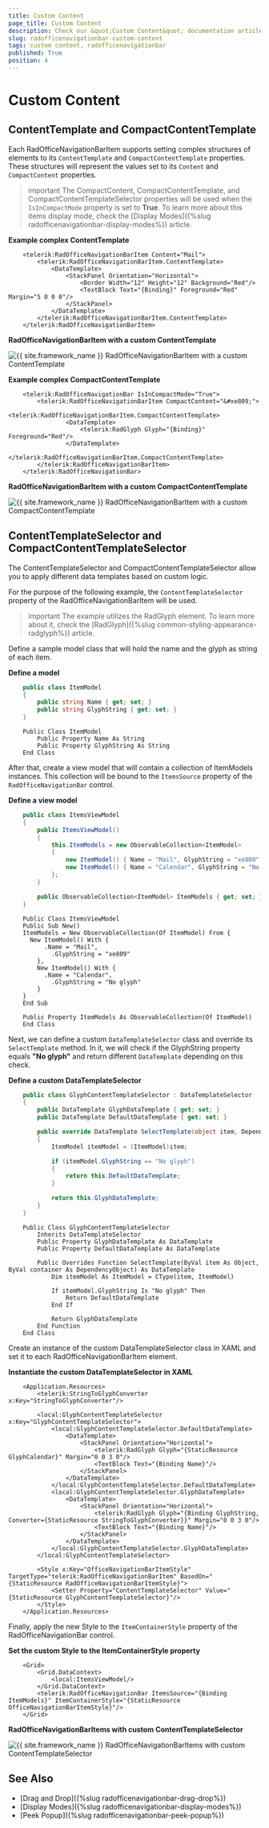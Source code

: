 ```yaml
---
title: Custom Content
page_title: Custom Content
description: Check our &quot;Custom Content&quot; documentation article for the RadOfficeNavigationBar control.
slug: radofficenavigationbar-custom-content
tags: custom content, radofficenavigationbar
published: True
position: 4
---
```


# Custom Content

## ContentTemplate and CompactContentTemplate

Each RadOfficeNavigationBarItem supports setting complex structures of elements to its `ContentTemplate` and `CompactContentTemplate` properties. These structures will represent the values set to its `Content` and `CompactContent` properties. 

>important The CompactContent, CompactContentTemplate, and CompactContentTemplateSelector properties will be used when the `IsInCompactMode` property is set to __True__. To learn more about this items display mode, check the [Display Modes]({%slug radofficenavigationbar-display-modes%}) article.

__Example complex ContentTemplate__
```XAML
    <telerik:RadOfficeNavigationBarItem Content="Mail">
        <telerik:RadOfficeNavigationBarItem.ContentTemplate>
            <DataTemplate>
                <StackPanel Orientation="Horizontal">
                    <Border Width="12" Height="12" Background="Red"/>
                    <TextBlock Text="{Binding}" Foreground="Red" Margin="5 0 0 0"/>
                </StackPanel>
            </DataTemplate>
        </telerik:RadOfficeNavigationBarItem.ContentTemplate>
    </telerik:RadOfficeNavigationBarItem>
```

__RadOfficeNavigationBarItem with a custom ContentTemplate__

![{{ site.framework_name }} RadOfficeNavigationBarItem with a custom ContentTemplate](images/officenavigationbar-custom-content-0.png)

__Example complex CompactContentTemplate__
```XAML
    <telerik:RadOfficeNavigationBar IsInCompactMode="True">
        <telerik:RadOfficeNavigationBarItem CompactContent="&#xe809;">
            <telerik:RadOfficeNavigationBarItem.CompactContentTemplate>
                <DataTemplate>
                    <telerik:RadGlyph Glyph="{Binding}" Foreground="Red"/>
                </DataTemplate>
            </telerik:RadOfficeNavigationBarItem.CompactContentTemplate>
        </telerik:RadOfficeNavigationBarItem>
    </telerik:RadOfficeNavigationBar>
```

__RadOfficeNavigationBarItem with a custom CompactContentTemplate__

![{{ site.framework_name }} RadOfficeNavigationBarItem with a custom CompactContentTemplate](images/officenavigationbar-custom-content-1.png)

## ContentTemplateSelector and CompactContentTemplateSelector

The ContentTemplateSelector and CompactContentTemplateSelector allow you to apply different data templates based on custom logic.

For the purpose of the following example, the `ContentTemplateSelector` property of the RadOfficeNavigationBarItem will be used.

>important The example utilizes the RadGlyph element. To learn more about it, check the [RadGlyph]({%slug common-styling-appearance-radglyph%}) article.

Define a sample model class that will hold the name and the glyph as string of each item.

__Define a model__
```C#
    public class ItemModel
    {
        public string Name { get; set; }
        public string GlyphString { get; set; }
    }
```
```VB.NET
    Public Class ItemModel
        Public Property Name As String
        Public Property GlyphString As String
    End Class
```

After that, create a view model that will contain a collection of ItemModels instances. This collection will be bound to the `ItemsSource` property of the `RadOfficeNavigationBar` control.

__Define a view model__
```C#
    public class ItemsViewModel
    {
        public ItemsViewModel()
        {
            this.ItemModels = new ObservableCollection<ItemModel>
            {
                new ItemModel() { Name = "Mail", GlyphString = "xe809" },
                new ItemModel() { Name = "Calendar", GlyphString = "No glyph" },
            };
        }

        public ObservableCollection<ItemModel> ItemModels { get; set; }
    }
```
```VB.NET
    Public Class ItemsViewModel
    Public Sub New()
    ItemModels = New ObservableCollection(Of ItemModel) From {
      New ItemModel() With {
          .Name = "Mail",
            .GlyphString = "xe809"
        },
        New ItemModel() With {
          .Name = "Calendar",
            .GlyphString = "No glyph"
        }
    }
    End Sub

    Public Property ItemModels As ObservableCollection(Of ItemModel)
    End Class
```

Next, we can define a custom `DataTemplateSelector` class and override its `SelectTemplate` method. In it, we will check if the GlyphString property equals __"No glyph"__ and return different `DataTemplate` depending on this check.

__Define a custom DataTemplateSelector__
```C#
    public class GlyphContentTemplateSelector : DataTemplateSelector
    {
        public DataTemplate GlyphDataTemplate { get; set; }
        public DataTemplate DefaultDataTemplate { get; set; }

        public override DataTemplate SelectTemplate(object item, DependencyObject container)
        {
            ItemModel itemModel = (ItemModel)item;

            if (itemModel.GlyphString == "No glyph")
            {
                return this.DefaultDataTemplate;
            }

            return this.GlyphDataTemplate;
        }
    }
```
```VB.NET
    Public Class GlyphContentTemplateSelector
        Inherits DataTemplateSelector
        Public Property GlyphDataTemplate As DataTemplate
        Public Property DefaultDataTemplate As DataTemplate

        Public Overrides Function SelectTemplate(ByVal item As Object, ByVal container As DependencyObject) As DataTemplate
            Dim itemModel As ItemModel = CType(item, ItemModel)

            If itemModel.GlyphString Is "No glyph" Then
                Return DefaultDataTemplate
            End If

            Return GlyphDataTemplate
        End Function
    End Class
```

Create an instance of the custom DataTemplateSelector class in XAML and set it to each RadOfficeNavigationBarItem element.

__Instantiate the custom DataTemplateSelector in XAML__
```XAML
    <Application.Resources>
        <telerik:StringToGlyphConverter x:Key="StringToGlyphConverter"/>

        <local:GlyphContentTemplateSelector x:Key="GlyphContentTemplateSelector">
            <local:GlyphContentTemplateSelector.DefaultDataTemplate>
                <DataTemplate>
                    <StackPanel Orientation="Horizontal">
                        <telerik:RadGlyph Glyph="{StaticResource GlyphCalendar}" Margin="0 0 3 0"/>
                        <TextBlock Text="{Binding Name}"/>
                    </StackPanel>
                </DataTemplate>
            </local:GlyphContentTemplateSelector.DefaultDataTemplate>
            <local:GlyphContentTemplateSelector.GlyphDataTemplate>
                <DataTemplate>
                    <StackPanel Orientation="Horizontal">
                        <telerik:RadGlyph Glyph="{Binding GlyphString, Converter={StaticResource StringToGlyphConverter}}" Margin="0 0 3 0"/>
                        <TextBlock Text="{Binding Name}"/>
                    </StackPanel>
                </DataTemplate>
            </local:GlyphContentTemplateSelector.GlyphDataTemplate>
        </local:GlyphContentTemplateSelector>

        <Style x:Key="OfficeNavigationBarItemStyle" TargetType="telerik:RadOfficeNavigationBarItem" BasedOn="{StaticResource RadOfficeNavigationBarItemStyle}">
            <Setter Property="ContentTemplateSelector" Value="{StaticResource GlyphContentTemplateSelector}"/>
        </Style>
    </Application.Resources>
```

Finally, apply the new Style to the `ItemContainerStyle` property of the RadOfficeNavigationBar control.

__Set the custom Style to the ItemContainerStyle property__
```XAML
    <Grid>
        <Grid.DataContext>
            <local:ItemsViewModel/>
        </Grid.DataContext>
        <telerik:RadOfficeNavigationBar ItemsSource="{Binding ItemModels}" ItemContainerStyle="{StaticResource OfficeNavigationBarItemStyle}"/>
    </Grid>
```

__RadOfficeNavigationBarItems with custom ContentTemplateSelector__

![{{ site.framework_name }} RadOfficeNavigationBarItems with custom ContentTemplateSelector](images/officenavigationbar-custom-content-2.png)

## See Also
* [Drag and Drop]({%slug radofficenavigationbar-drag-drop%})
* [Display Modes]({%slug radofficenavigationbar-display-modes%})
* [Peek Popup]({%slug radofficenavigationbar-peek-popup%})